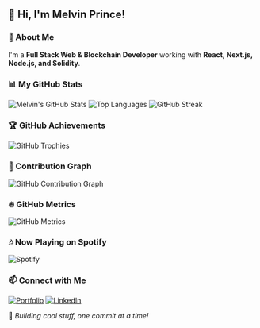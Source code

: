 ## 👋 Hi, I'm Melvin Prince!

### 🚀 About Me
I'm a **Full Stack Web & Blockchain Developer** working with **React, Next.js, Node.js, and Solidity**.

### 📊 My GitHub Stats
![Melvin's GitHub Stats](https://github-readme-stats.vercel.app/api?username=melvinprince&show_icons=true&theme=radical)
![Top Languages](https://github-readme-stats.vercel.app/api/top-langs/?username=melvinprince&layout=compact&theme=radical)
![GitHub Streak](https://github-readme-streak-stats.herokuapp.com/?user=melvinprince&theme=radical)

### 🏆 GitHub Achievements
![GitHub Trophies](https://github-profile-trophy.vercel.app/?username=melvinprince&theme=radical)

### 🎯 Contribution Graph
![GitHub Contribution Graph](https://activity-graph.herokuapp.com/graph?username=melvinprince&theme=github)

### 🔥 GitHub Metrics
![GitHub Metrics](https://github.com/melvinprince/melvinprince/blob/main/github-metrics.svg)

### 🎶 Now Playing on Spotify
![Spotify](https://spotify-github-profile.vercel.app/api/view?uid=your_spotify_id&cover_image=true&theme=default)

### 📫 Connect with Me
[![Portfolio](https://img.shields.io/badge/Portfolio-%2312100E.svg?&style=for-the-badge&logo=vercel&logoColor=white)](https://melvinprince.io)
[![LinkedIn](https://img.shields.io/badge/LinkedIn-%230077B5.svg?&style=for-the-badge&logo=linkedin&logoColor=white)](https://linkedin.com/in/melvinprince)


🚀 _Building cool stuff, one commit at a time!_
